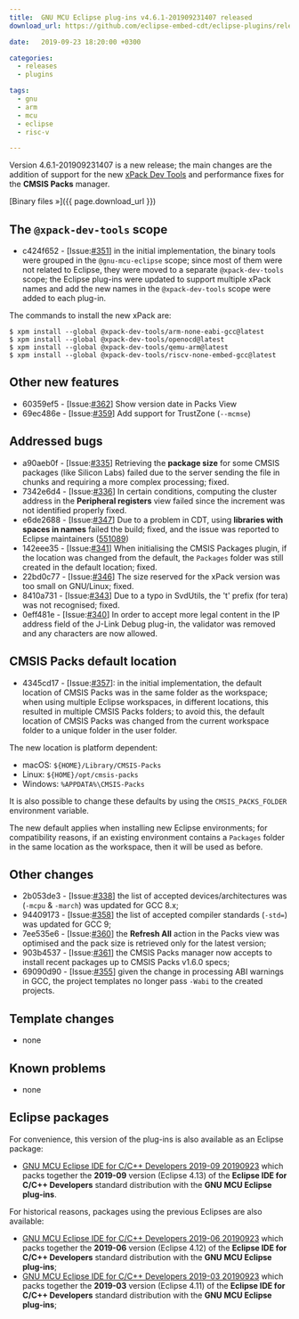 ```yaml
---
title:  GNU MCU Eclipse plug-ins v4.6.1-201909231407 released
download_url: https://github.com/eclipse-embed-cdt/eclipse-plugins/releases/tag/v4.6.1-201909231407/

date:   2019-09-23 18:20:00 +0300

categories:
  - releases
  - plugins

tags:
  - gnu
  - arm
  - mcu
  - eclipse
  - risc-v

---
```


Version 4.6.1-201909231407 is a new release; the main changes are the
addition of support for
the new [xPack Dev Tools](https://xpack.github.io) and performance
fixes for the **CMSIS Packs** manager.

[Binary files »]({{ page.download_url }})

## The `@xpack-dev-tools` scope

- c424f652 - [Issue:[#351](https://github.com/gnu-mcu-eclipse/eclipse-plugins/issues/351)]
in the initial implementation, the binary tools were grouped in the
`@gnu-mcu-eclipse` scope; since most of them were not related to Eclipse, they
were moved to a separate `@xpack-dev-tools` scope; the Eclipse plug-ins were
updated to support multiple xPack names and add the new names in the
`@xpack-dev-tools` scope were added to each plug-in.

The commands to install the new xPack are:

```console
$ xpm install --global @xpack-dev-tools/arm-none-eabi-gcc@latest
$ xpm install --global @xpack-dev-tools/openocd@latest
$ xpm install --global @xpack-dev-tools/qemu-arm@latest
$ xpm install --global @xpack-dev-tools/riscv-none-embed-gcc@latest
```

## Other new features

- 60359ef5 - [Issue:[#362](https://github.com/gnu-mcu-eclipse/eclipse-plugins/issues/362)] Show version date in Packs View
- 69ec486e - [Issue:[#359](https://github.com/gnu-mcu-eclipse/eclipse-plugins/issues/359)] Add support for TrustZone (`--mcmse`)

## Addressed bugs

- a90aeb0f - [Issue:[#335](https://github.com/gnu-mcu-eclipse/eclipse-plugins/issues/335)] Retrieving the **package size** for some CMSIS packages (like Silicon Labs) failed due to the server sending the file in chunks and requiring a more complex processing; fixed.
- 7342e6d4 - [Issue:[#336](https://github.com/gnu-mcu-eclipse/eclipse-plugins/issues/336)] In certain conditions, computing the cluster address in the **Peripheral registers** view failed since the increment was not identified properly fixed.
- e6de2688 - [Issue:[#347](https://github.com/gnu-mcu-eclipse/eclipse-plugins/issues/347)] Due to a problem in CDT, using **libraries with spaces in names** failed the build; fixed, and the issue was reported to Eclipse maintainers ([551089](https://bugs.eclipse.org/bugs/show_bug.cgi?id=551089))
- 142eee35 - [Issue:[#341](https://github.com/gnu-mcu-eclipse/eclipse-plugins/issues/341)] When initialising the CMSIS Packages plugin, if the location was changed from the default, the `Packages` folder was still created in the default location; fixed.
- 22bd0c77 - [Issue:[#346](https://github.com/gnu-mcu-eclipse/eclipse-plugins/issues/346)] The size reserved for the xPack version was too small on GNU/Linux; fixed.
- 8410a731 - [Issue:[#343](https://github.com/gnu-mcu-eclipse/eclipse-plugins/issues/343)] Due to a typo in SvdUtils, the 't' prefix (for tera) was not recognised; fixed.
- 0eff481e - [Issue:[#340](https://github.com/gnu-mcu-eclipse/eclipse-plugins/issues/340)] In order to accept more legal content in the IP address field of the J-Link Debug plug-in, the validator was removed and any characters are now allowed.

## CMSIS Packs default location

- 4345cd17 - [Issue:[#357](https://github.com/gnu-mcu-eclipse/eclipse-plugins/issues/357)]:
in the initial implementation, the default location of CMSIS Packs was
in the same folder as the workspace; when using multiple Eclipse
workspaces, in different locations, this resulted in multiple CMSIS Packs
folders; to avoid this, the default location of CMSIS Packs was changed
from the current workspace folder to a unique folder in the user folder.

The new location is platform dependent:

- macOS: `${HOME}/Library/CMSIS-Packs`
- Linux: `${HOME}/opt/cmsis-packs`
- Windows: `%APPDATA%\CMSIS-Packs`

It is also possible to change these defaults by using the `CMSIS_PACKS_FOLDER`
environment variable.

The new default applies when installing new Eclipse environments; for
compatibility reasons, if an
existing environment contains a `Packages` folder in the same location as
the workspace, then it will be used as before.

## Other changes

- 2b053de3 - [Issue:[#338](https://github.com/gnu-mcu-eclipse/eclipse-plugins/issues/338)] the list of accepted devices/architectures was (`-mcpu` & `-march`) was updated for GCC 8.x;
- 94409173 - [Issue:[#358](https://github.com/gnu-mcu-eclipse/eclipse-plugins/issues/358)] the list of accepted compiler standards (`-std=`) was updated for GCC 9;
- 7ee535e6 - [Issue:[#360](https://github.com/gnu-mcu-eclipse/eclipse-plugins/issues/360)] the **Refresh All** action in the Packs view was optimised and the pack size is retrieved only for the latest version;
- 903b4537 - [Issue:[#361](https://github.com/gnu-mcu-eclipse/eclipse-plugins/issues/361)] the CMSIS Packs manager now accepts to install recent packages up to CMSIS Packs v1.6.0 specs;
- 69090d90 - [Issue:[#355](https://github.com/gnu-mcu-eclipse/eclipse-plugins/issues/355)] given the change in processing ABI warnings in GCC, the project templates no longer pass `-Wabi` to the created projects.

## Template changes

- none

## Known problems

- none

## Eclipse packages

For convenience, this version of the plug-ins is also available as
an Eclipse package:

- [GNU MCU Eclipse IDE for C/C++ Developers 2019-09 20190923](https://github.com/gnu-mcu-eclipse/org.eclipse.epp.packages/releases/tag/v4.6.1-20190923-2019-09) which packs together the **2019-09** version (Eclipse 4.13) of the  **Eclipse IDE for C/C++ Developers** standard distribution with the **GNU MCU Eclipse plug-ins**.

For historical reasons, packages using the previous Eclipses are also available:

- [GNU MCU Eclipse IDE for C/C++ Developers 2019-06 20190923](https://github.com/gnu-mcu-eclipse/org.eclipse.epp.packages/releases/tag/v4.6.1-20190923-2019-06) which packs together the **2019-06** version (Eclipse 4.12) of the  **Eclipse IDE for C/C++ Developers** standard distribution with the **GNU MCU Eclipse plug-ins**;
- [GNU MCU Eclipse IDE for C/C++ Developers 2019-03 20190923](https://github.com/gnu-mcu-eclipse/org.eclipse.epp.packages/releases/tag/v4.6.1-20190923-2019-03) which packs together the **2019-03** version (Eclipse 4.11) of the  **Eclipse IDE for C/C++ Developers** standard distribution with the **GNU MCU Eclipse plug-ins**;
